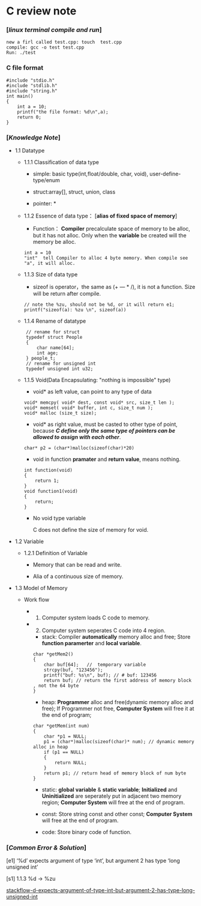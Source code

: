 # C review note

### [***linux terminal compile and run***]
```
new a firl called test.cpp: touch  test.cpp
compile: gcc -o test test.cpp
Run: ./test
```

### C file format
```
#include "stdio.h"
#include "stdlib.h"
#include "string.h"
int main()
{
    int a = 10;
    printf("the file format: %d\n",a);
    return 0;
}
```
### [***Knowledge Note***]
- 1.1 Datatype

	- 1.1.1 Classification of data type
	
		- simple: basic type(int,float/double, char, void), user-define-type/enum
	
		- struct:array[], struct, union, class
		
		- pointer: *

	- 1.1.2 Essence of data type： [**alias of fixed space of memory**]

		- Function： **Compiler** precalculate space of memory to be alloc, but it has not alloc. Only when the **variable** be created will the memory be alloc.

		```
		int a = 10
		"int"  tell Compiler to alloc 4 byte memory. When compile see "a", it will alloc. 
		```

	- 1.1.3 Size of data type

		- sizeof is operator，the same as (+ — * /), it is not a function.  Size will be return after compile.


		```
		// note the %zu, should not be %d, or it will return e1;
		printf("sizeof(a): %zu \n", sizeof(a))
		```

	- 1.1.4 Rename of datatype

	```
        // rename for struct
        typedef struct People
        {
	        char name[64];
	        int age;
        } people_t;
        // rename for unsigned int
        typedef unsigned int u32;
	```

	- 1.1.5 Void(Data Encapsulating: "nothing is impossible" type)

		- void* as left value, can point to any type of data

		```
		void* memcpy( void* dest, const void* src, size_t len );
		void* memset( void* buffer, int c, size_t num );
		void* malloc (size_t size);
		```
		
		- void* as right value, must be casted to other type of point, because ***C define only the same type of pointers can be allowed to assign with each other***.
		```
		char* p2 = (char*)malloc(sizeof(char)*20)
		```
		
		- void in function **pramater** and **return value**, means nothing.
		```
		int function(void)
		{
			return 1;
		}
		void function1(void)
		{
			return;
		}
		```
		
		- No void type variable
		
			C does not define the size of memory for void.

- 1.2 Variable
	- 1.2.1 Definition of Variable
	
		- Memory that can be read and write.
		
		- Alia of a continuous size of memory.
		
- 1.3 Model of Memory
	- Work flow

		- 1. Computer system loads C code to memory.
		
		- 2. Computer system seperates C code into 4 region.
		
			- stack: Compiler **automatically** memory alloc and free; Store **function paramerter** and **local variable**.
			```
			char *getMem2()
			{
				char buf[64];	//  temporary variable
				strcpy(buf, "123456");
				printf("buf: %s\n", buf); // # buf: 123456
				return buf; // return the first address of memory block , not the 64 byte
			}
			```
			
			- heap: **Programmer** alloc and free(dynamic memory alloc and free); If Programmer not free, **Computer System** will free it at the end of program;
			
			```
			char *getMem(int num)
			{
				char *p1 = NULL;
				p1 = (char*)malloc(sizeof(char)* num); // dynamic memory alloc in heap
				if (p1 == NULL)
				{
					return NULL;
				}
				return p1; // return head of memory block of num byte
			}
			```
			
			- static: **global variable** & **static variable**; **Initialized** and **Uninitialized** are seperately put in adjacent two memory region; **Computer System** will free at the end of program.
			
			- const: Store string const and other const; **Computer System** will free at the end of program.
			
			- code: Store binary code of function.
			

###  [***Common Error & Solution***]
[e1] ‘%d’ expects argument of type ‘int’, but argument 2 has type ‘long unsigned int’

[s1] 1.1.3  %d -> %zu

[stackflow-d-expects-argument-of-type-int-but-argument-2-has-type-long-unsigned-int](https://stackoverflow.com/questions/21128092/d-expects-argument-of-type-int-but-argument-2-has-type-long-unsigned-int)
